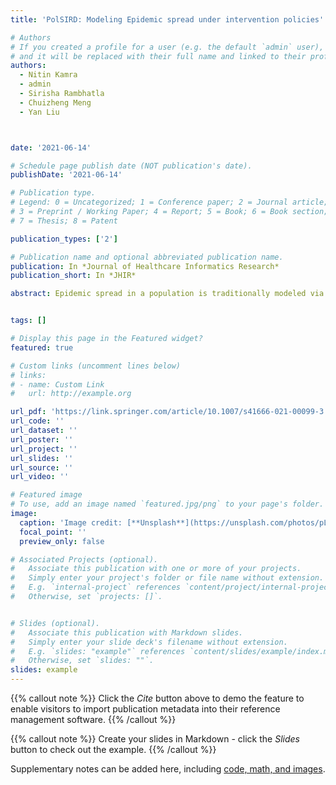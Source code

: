 ```yaml
---
title: 'PolSIRD: Modeling Epidemic spread under intervention policies'

# Authors
# If you created a profile for a user (e.g. the default `admin` user), write the username (folder name) here
# and it will be replaced with their full name and linked to their profile.
authors:
  - Nitin Kamra
  - admin
  - Sirisha Rambhatla
  - Chuizheng Meng
  - Yan Liu



date: '2021-06-14'

# Schedule page publish date (NOT publication's date).
publishDate: '2021-06-14'

# Publication type.
# Legend: 0 = Uncategorized; 1 = Conference paper; 2 = Journal article;
# 3 = Preprint / Working Paper; 4 = Report; 5 = Book; 6 = Book section;
# 7 = Thesis; 8 = Patent

publication_types: ['2']

# Publication name and optional abbreviated publication name.
publication: In *Journal of Healthcare Informatics Research*
publication_short: In *JHIR*

abstract: Epidemic spread in a population is traditionally modeled via compartmentalized models which represent the free evolution of disease in the absence of any intervention policies. In addition, these models assume full observability of disease cases and do not account for under-reporting. We present a mathematical model, namely PolSIRD, which accounts for the under-reporting by introducing an observation mechanism. It also captures the effects of intervention policies on the disease spread parameters by leveraging intervention policy data along with the reported disease cases. Furthermore, we allow our recurrent model to learn the initial hidden state of all compartments end-to-end along with other parameters via gradient-based training. We apply our model to the spread of the recent global outbreak of COVID-19 in the USA, where our model outperforms the methods employed by the CDC in predicting the spread. We also provide counterfactual simulations from our model to analyze the effect of lifting the intervention policies prematurely and our model correctly predicts the second wave of the epidemic.


tags: []

# Display this page in the Featured widget?
featured: true

# Custom links (uncomment lines below)
# links:
# - name: Custom Link
#   url: http://example.org

url_pdf: 'https://link.springer.com/article/10.1007/s41666-021-00099-3'
url_code: ''
url_dataset: ''
url_poster: ''
url_project: ''
url_slides: ''
url_source: ''
url_video: ''

# Featured image
# To use, add an image named `featured.jpg/png` to your page's folder.
image:
  caption: 'Image credit: [**Unsplash**](https://unsplash.com/photos/pLCdAaMFLTE)'
  focal_point: ''
  preview_only: false

# Associated Projects (optional).
#   Associate this publication with one or more of your projects.
#   Simply enter your project's folder or file name without extension.
#   E.g. `internal-project` references `content/project/internal-project/index.md`.
#   Otherwise, set `projects: []`.


# Slides (optional).
#   Associate this publication with Markdown slides.
#   Simply enter your slide deck's filename without extension.
#   E.g. `slides: "example"` references `content/slides/example/index.md`.
#   Otherwise, set `slides: ""`.
slides: example
---
```


{{% callout note %}}
Click the _Cite_ button above to demo the feature to enable visitors to import publication metadata into their reference management software.
{{% /callout %}}

{{% callout note %}}
Create your slides in Markdown - click the _Slides_ button to check out the example.
{{% /callout %}}

Supplementary notes can be added here, including [code, math, and images](https://wowchemy.com/docs/writing-markdown-latex/).
